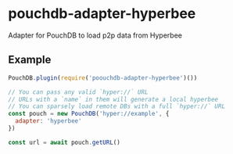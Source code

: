 # pouchdb-adapter-hyperbee

Adapter for PouchDB to load p2p data from Hyperbee

## Example

```JavaScript
PouchDB.plugin(require('poouchdb-adapter-hyperbee')())

// You can pass any valid `hyper://` URL
// URLs with a `name` in them will generate a local hyperbee
// You can sparsely load remote DBs with a full `hyper://` URL
const pouch = new PouchDB('hyper://example', {
  adapter: 'hyperbee'
})

const url = await pouch.getURL()
```
